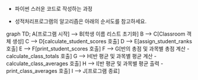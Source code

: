 - 파이썬 스러운 코드로 작성하는 과정

- 성적처리프로그램의 알고리즘은 아래의 순서도를 참고하세요.

graph TD;
    A[프로그램 시작] --> B[학생 이름 리스트 초기화]
    B --> C[Classroom 객체 생성]
    C --> D[calculate_student_scores 호출]
    D --> E[assign_student_ranks 호출]
    E --> F[print_student_scores 호출]
    F --> G[반의 총점 및 과목별 총점 계산 - calculate_class_totals 호출]
    G --> H[반 평균 및 과목별 평균 계산 - calculate_class_averages 호출]
    H --> I[반 평균 및 과목별 평균 출력 - print_class_averages 호출]
    I --> J[프로그램 종료]
